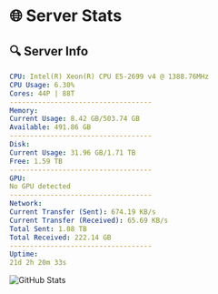 # 🌐 Server Stats
## 🔍 Server Info
```yaml
CPU: Intel(R) Xeon(R) CPU E5-2699 v4 @ 1388.76MHz
CPU Usage: 6.30%
Cores: 44P | 88T
-----------------------------------
Memory:
Current Usage: 8.42 GB/503.74 GB
Available: 491.86 GB
-----------------------------------
Disk:
Current Usage: 31.96 GB/1.71 TB
Free: 1.59 TB
-----------------------------------
GPU:
No GPU detected
-----------------------------------
Network:
Current Transfer (Sent): 674.19 KB/s
Current Transfer (Received): 65.69 KB/s
Total Sent: 1.08 TB
Total Received: 222.14 GB
-----------------------------------
Uptime:
21d 2h 20m 33s
```
![GitHub Stats](https://img.shields.io/badge/Updated-2025-05-10_19:29:21-blue)